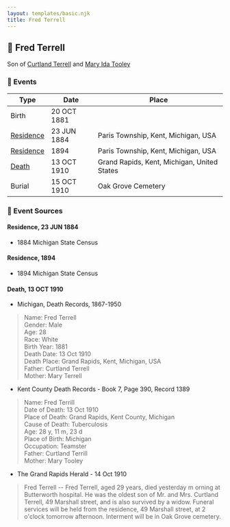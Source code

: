 ```yaml
---
layout: templates/basic.njk
title: Fred Terrell
---
```

## 🔵 Fred Terrell

Son of [Curtland Terrell](/people/4/47972604) and [Mary Ida Tooley](/people/5/52009861)

### 📆 Events

Type | Date | Place
------ | ------ | ------
Birth | 20 OCT 1881 |
[Residence](#event-1) | 23 JUN 1884 | Paris Township, Kent, Michigan, USA
[Residence](#event-2) | 1894 | Paris Township, Kent, Michigan, USA
[Death](#event-3) | 13 OCT 1910 | Grand Rapids, Kent, Michigan, United States
Burial | 15 OCT 1910 | Oak Grove Cemetery

### 📰 Event Sources

#### <a id="event-1"></a> Residence, 23 JUN 1884
* 1884 Michigan State Census

#### <a id="event-2"></a> Residence, 1894
* 1894 Michigan State Census

#### <a id="event-3"></a> Death, 13 OCT 1910
* Michigan, Death Records, 1867-1950
>   
  > Name: Fred Terrell  
  > Gender: Male  
  > Age: 28  
  > Race: White  
  > Birth Year: 1881  
  > Death Date: 13 Oct 1910  
  > Death Place: Grand Rapids, Kent, Michigan, USA  
  > Father: Curtland Terrell  
  > Mother: Mary Terrell
* Kent County Death Records  - Book 7, Page 390, Record 1389
>   
  > Name: Fred Terrill  
  > Date of Death: 13 Oct 1910  
  > Place of Death: Grand Rapids, Kent County, Michigan  
  > Cause of Death: Tuberculosis  
  > Age: 28 y, 11 m, 23 d  
  > Place of Birth: Michigan  
  > Occupation: Teamster  
  > Father: Curtland Terrill  
  > Mother: Mary Tooley
* The Grand Rapids Herald  - 14 Oct 1910
>   
  > Fred Terrell -- Fred Terrell, aged 29 years, died yesterday m orning at Butterworth hospital. He was the oldest son of Mr. and Mrs. Curtland Terrell, 49 Marshall street, and is also survived by a widow. Funeral services will be held from the residence, 49 Marshall street, at 2 o'clock tomorrow afternoon. Interment will be in Oak Grove cemetery.
